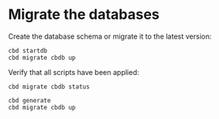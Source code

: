 # Migrate the databases
Create the database schema or migrate it to the latest version:

```
cbd startdb
cbd migrate cbdb up
```

Verify that all scripts have been applied:
```
cbd migrate cbdb status
```


```
cbd generate
cbd migrate cbdb up
```

